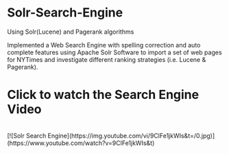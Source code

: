 # Solr-Search-Engine
Using Solr(Lucene) and Pagerank algorithms

Implemented a Web Search Engine with spelling correction and auto complete features using Apache Solr Software to import a set of web pages for NYTimes and investigate different ranking strategies (i.e. Lucene & Pagerank).


<h1>Click to watch the Search Engine Video</h1><br>
[![Solr Search Engine](https://img.youtube.com/vi/9ClFe1jkWIs&t=/0.jpg)](https://www.youtube.com/watch?v=9ClFe1jkWIs&t)
